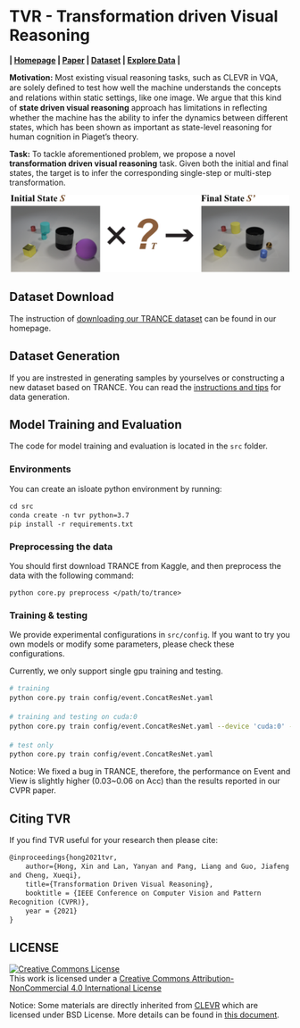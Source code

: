 # TVR - Transformation driven Visual Reasoning

**| [Homepage](https://hongxin2019.github.io/TVR/) | [Paper](https://arxiv.org/pdf/2011.13160) | [Dataset](https://hongxin2019.github.io/TVR/dataset) | [Explore Data](https://hongxin2019.github.io/TVR/explore) |**


**Motivation:** Most existing visual reasoning tasks, such as CLEVR in VQA, are solely deﬁned to test how well the machine understands the concepts and relations within static settings, like one image. We argue that this kind of **state driven visual reasoning** approach has limitations in reﬂecting whether the machine has the ability to infer the dynamics between different states, which has been shown as important as state-level reasoning for human cognition in Piaget’s theory.

**Task:** To tackle aforementioned problem, we propose a novel **transformation driven visual reasoning** task. Given both the initial and final states, the target is to infer the corresponding single-step or multi-step transformation.

<p align="center">
    <img src="imgs/web.svg" width="500">
</p>


## Dataset Download

The instruction of [downloading our TRANCE dataset](https://hongxin2019.github.io/TVR/dataset) can be found in our homepage.

## Dataset Generation

If you are instrested in generating samples by yourselves or constructing a new dataset based on TRANCE. You can read the [instructions and tips](data/gen_src) for data generation.

## Model Training and Evaluation

The code for model training and evaluation is located in the `src` folder.

### Environments

You can create an isloate python environment by running:

```
cd src
conda create -n tvr python=3.7
pip install -r requirements.txt
```

### Preprocessing the data

You should first download TRANCE from Kaggle, and then preprocess the data with the following command:

```
python core.py preprocess </path/to/trance>
```

### Training & testing

We provide experimental configurations in `src/config`.
If you want to try you own models or modify some parameters, please check these configurations.

Currently, we only support single gpu training and testing.

``` bash
# training
python core.py train config/event.ConcatResNet.yaml

# training and testing on cuda:0
python core.py train config/event.ConcatResNet.yaml --device 'cuda:0' --test

# test only
python core.py train config/event.ConcatResNet.yaml
```

Notice: We fixed a bug in TRANCE, therefore, the performance on Event and View is slightly higher (0.03~0.06 on Acc) than the results reported in our CVPR paper.

## Citing TVR

If you find TVR useful for your research then please cite:

```
@inproceedings{hong2021tvr,
    author={Hong, Xin and Lan, Yanyan and Pang, Liang and Guo, Jiafeng and Cheng, Xueqi},
    title={Transformation Driven Visual Reasoning},
    booktitle = {IEEE Conference on Computer Vision and Pattern Recognition (CVPR)},
    year = {2021}
}
```


## LICENSE

<a rel="license" href="http://creativecommons.org/licenses/by-nc/4.0/"><img alt="Creative Commons License" style="border-width:0" src="https://i.creativecommons.org/l/by-nc/4.0/88x31.png" /></a><br />This work is licensed under a <a rel="license" href="http://creativecommons.org/licenses/by-nc/4.0/">Creative Commons Attribution-NonCommercial 4.0 International License</a>

Notice: Some materials are directly inherited from [CLEVR](https://github.com/facebookresearch/clevr-dataset-gen) which are licensed under BSD License. More details can be found in [this document](data/gen_src/resource/README.md).
